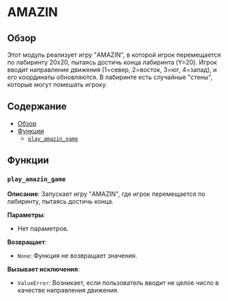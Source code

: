 # AMAZIN

## Обзор

Этот модуль реализует игру "AMAZIN", в которой игрок перемещается по лабиринту 20x20, пытаясь достичь конца лабиринта (Y=20). Игрок вводит направление движения (1=север, 2=восток, 3=юг, 4=запад), и его координаты обновляются. В лабиринте есть случайные "стены", которые могут помешать игроку.

## Содержание

- [Обзор](#обзор)
- [Функции](#функции)
  - [`play_amazin_game`](#play_amazin_game)

## Функции

### `play_amazin_game`

**Описание**:
Запускает игру "AMAZIN", где игрок перемещается по лабиринту, пытаясь достичь конца.

**Параметры**:
- Нет параметров.

**Возвращает**:
- `None`: Функция не возвращает значения.

**Вызывает исключения**:
- `ValueError`: Возникает, если пользователь вводит не целое число в качестве направления движения.
